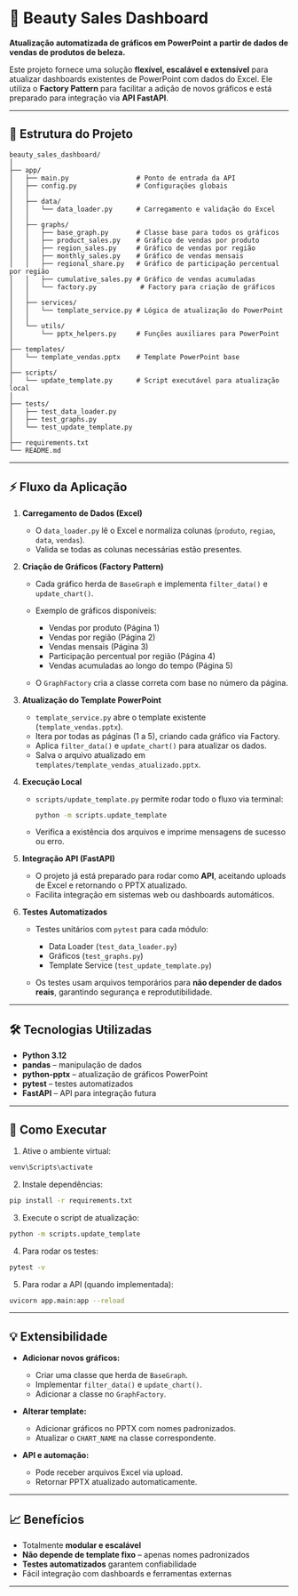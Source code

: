 # 💄 Beauty Sales Dashboard

**Atualização automatizada de gráficos em PowerPoint a partir de dados de vendas de produtos de beleza.**

Este projeto fornece uma solução **flexível, escalável e extensível** para atualizar dashboards existentes de PowerPoint com dados do Excel. Ele utiliza o **Factory Pattern** para facilitar a adição de novos gráficos e está preparado para integração via **API FastAPI**.

---

## 📂 Estrutura do Projeto

```
beauty_sales_dashboard/
│
├── app/
│   ├── main.py                 # Ponto de entrada da API
│   ├── config.py               # Configurações globais
│   │
│   ├── data/
│   │   └── data_loader.py      # Carregamento e validação do Excel
│   │
│   ├── graphs/
│   │   ├── base_graph.py       # Classe base para todos os gráficos
│   │   ├── product_sales.py    # Gráfico de vendas por produto
│   │   ├── region_sales.py     # Gráfico de vendas por região
│   │   ├── monthly_sales.py    # Gráfico de vendas mensais
│   │   ├── regional_share.py   # Gráfico de participação percentual por região
│   │   ├── cumulative_sales.py # Gráfico de vendas acumuladas
│   │   └── factory.py           # Factory para criação de gráficos
│   │
│   ├── services/
│   │   └── template_service.py # Lógica de atualização do PowerPoint
│   │
│   └── utils/
│       └── pptx_helpers.py     # Funções auxiliares para PowerPoint
│
├── templates/
│   └── template_vendas.pptx    # Template PowerPoint base
│
├── scripts/
│   └── update_template.py      # Script executável para atualização local
│
├── tests/
│   ├── test_data_loader.py
│   ├── test_graphs.py
│   └── test_update_template.py
│
├── requirements.txt
└── README.md
```

---

## ⚡ Fluxo da Aplicação

1. **Carregamento de Dados (Excel)**

   * O `data_loader.py` lê o Excel e normaliza colunas (`produto`, `regiao`, `data`, `vendas`).
   * Valida se todas as colunas necessárias estão presentes.

2. **Criação de Gráficos (Factory Pattern)**

   * Cada gráfico herda de `BaseGraph` e implementa `filter_data()` e `update_chart()`.
   * Exemplo de gráficos disponíveis:

     * Vendas por produto (Página 1)
     * Vendas por região (Página 2)
     * Vendas mensais (Página 3)
     * Participação percentual por região (Página 4)
     * Vendas acumuladas ao longo do tempo (Página 5)
   * O `GraphFactory` cria a classe correta com base no número da página.

3. **Atualização do Template PowerPoint**

   * `template_service.py` abre o template existente (`template_vendas.pptx`).
   * Itera por todas as páginas (1 a 5), criando cada gráfico via Factory.
   * Aplica `filter_data()` e `update_chart()` para atualizar os dados.
   * Salva o arquivo atualizado em `templates/template_vendas_atualizado.pptx`.

4. **Execução Local**

   * `scripts/update_template.py` permite rodar todo o fluxo via terminal:

     ```bash
     python -m scripts.update_template
     ```
   * Verifica a existência dos arquivos e imprime mensagens de sucesso ou erro.

5. **Integração API (FastAPI)**

   * O projeto já está preparado para rodar como **API**, aceitando uploads de Excel e retornando o PPTX atualizado.
   * Facilita integração em sistemas web ou dashboards automáticos.

6. **Testes Automatizados**

   * Testes unitários com `pytest` para cada módulo:

     * Data Loader (`test_data_loader.py`)
     * Gráficos (`test_graphs.py`)
     * Template Service (`test_update_template.py`)
   * Os testes usam arquivos temporários para **não depender de dados reais**, garantindo segurança e reprodutibilidade.

---

## 🛠 Tecnologias Utilizadas

* **Python 3.12**
* **pandas** – manipulação de dados
* **python-pptx** – atualização de gráficos PowerPoint
* **pytest** – testes automatizados
* **FastAPI** – API para integração futura

---

## 🚀 Como Executar

1. Ative o ambiente virtual:

```bash
venv\Scripts\activate
```

2. Instale dependências:

```bash
pip install -r requirements.txt
```

3. Execute o script de atualização:

```bash
python -m scripts.update_template
```

4. Para rodar os testes:

```bash
pytest -v
```

5. Para rodar a API (quando implementada):

```bash
uvicorn app.main:app --reload
```

---

## 💡 Extensibilidade

* **Adicionar novos gráficos:**

  * Criar uma classe que herda de `BaseGraph`.
  * Implementar `filter_data()` e `update_chart()`.
  * Adicionar a classe no `GraphFactory`.

* **Alterar template:**

  * Adicionar gráficos no PPTX com nomes padronizados.
  * Atualizar o `CHART_NAME` na classe correspondente.

* **API e automação:**

  * Pode receber arquivos Excel via upload.
  * Retornar PPTX atualizado automaticamente.

---

## 📈 Benefícios

* Totalmente **modular e escalável**
* **Não depende de template fixo** – apenas nomes padronizados
* **Testes automatizados** garantem confiabilidade
* Fácil integração com dashboards e ferramentas externas

---
